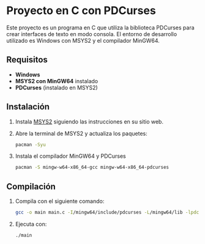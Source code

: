 # Proyecto en C con PDCurses

Este proyecto es un programa en C que utiliza la biblioteca PDCurses para crear interfaces de texto en modo consola. El entorno de desarrollo utilizado es Windows con MSYS2 y el compilador MinGW64.

## Requisitos

- **Windows**
- **MSYS2 con MinGW64** instalado
- **PDCurses** (instalado en MSYS2)

## Instalación

1. Instala [MSYS2](https://www.msys2.org/) siguiendo las instrucciones en su sitio web.
2. Abre la terminal de MSYS2 y actualiza los paquetes:

   ```bash
   pacman -Syu

3. Instala el compilador MinGW64 y PDCurses
   ```bash
   pacman -S mingw-w64-x86_64-gcc mingw-w64-x86_64-pdcurses
   
## Compilación
1. Compila con el siguiente comando:
   ```bash
   gcc -o main main.c -I/mingw64/include/pdcurses -L/mingw64/lib -lpdcurses

2. Ejecuta con:
   ```bash
   ./main


